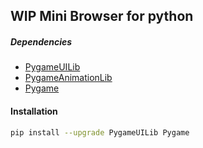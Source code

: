 ## WIP Mini Browser for python

##### Dependencies
- [PygameUILib](https://github.com/Hugo4IT/PygameUILib)
- [PygameAnimationLib](https://github.com/Hugo4IT/PygameUILib)
- [Pygame](https://pygame.org)

#### Installation
```bash
pip install --upgrade PygameUILib Pygame
```
